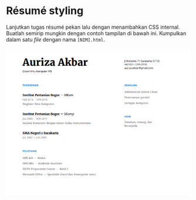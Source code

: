 # Résumé styling

Lanjutkan tugas résumé pekan lalu dengan menambahkan CSS internal.
Buatlah semirip mungkin dengan contoh tampilan di bawah ini.
Kumpulkan dalam satu *file* dengan nama `[NIM].html`.

![Resume in style](resume-css.png)
